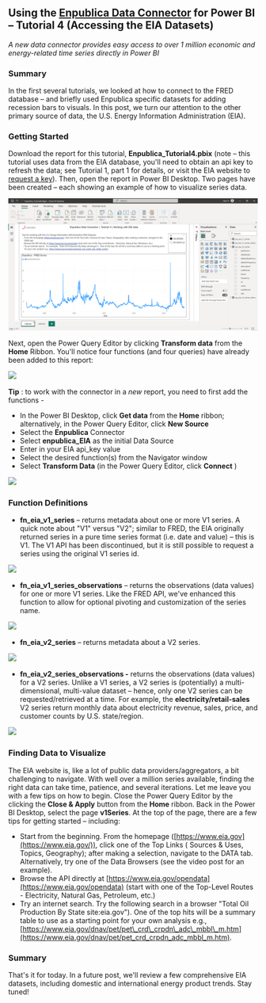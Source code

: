 ## Using the [Enpublica Data Connector](https://github.com/tylerchessman/PBI_FRED_EIA) for Power BI – Tutorial 4 (Accessing the EIA Datasets)

_A new data connector provides easy access to over 1 million economic and energy-related time series directly in Power BI_

### Summary

In the first several tutorials, we looked at how to connect to the FRED database – and briefly used Enpublica specific datasets for adding recession bars to visuals. In this post, we turn our attention to the other primary source of data, the U.S. Energy Information Administration (EIA).

### Getting Started

Download the report for this tutorial, **Enpublica\_Tutorial4.pbix** (note – this tutorial uses data from the EIA database, you'll need to obtain an api key to refresh the data; see Tutorial 1, part 1 for details, or visit the EIA website to [request a key](https://www.eia.gov/opendata/register.php)). Then, open the report in Power BI Desktop. Two pages have been created – each showing an example of how to visualize series data.

![](./images/Picture1.png)

Next, open the Power Query Editor by clicking **Transform data** from the **Home** Ribbon. You'll notice four functions (and four queries) have already been added to this report:

![](Picture2.png)

**Tip** : to work with the connector in a _new_ report, you need to first add the functions -

- In the Power BI Desktop, click **Get data** from the **Home** ribbon; alternatively, in the Power Query Editor, click **New Source**
- Select the **Enpublica** Connector
- Select **enpublica\_EIA** as the initial Data Source
- Enter in your EIA api\_key value
- Select the desired function(s) from the Navigator window
- Select **Transform Data** (in the Power Query Editor, click **Connect** )

![](RackMultipart20230626-1-2z7fcm_html_36c0c4d4e64eb1c8.gif)

### Function Definitions

- **fn\_eia\_v1\_series** – returns metadata about one or more V1 series. A quick note about "V1" versus "V2"; similar to FRED, the EIA originally returned series in a pure time series format (i.e. date and value) – this is V1. The V1 API has been discontinued, but it is still possible to request a series using the original V1 series id.

![](Picture3.png)

- **fn\_eia\_v1\_series\_observations** – returns the observations (data values) for one or more V1 series. Like the FRED API, we've enhanced this function to allow for optional pivoting and customization of the series name.

![](RackMultipart20230626-1-2z7fcm_html_2cbf93632a23fc0b.png)

- **fn\_eia\_v2\_series** – returns metadata about a V2 series.

![](RackMultipart20230626-1-2z7fcm_html_d8d7cc2d03323a77.png)

- **fn\_eia\_v2\_series\_observations -** returns the observations (data values) for a V2 series. Unlike a V1 series, a V2 series is (potentially) a multi-dimensional, multi-value dataset – hence, only one V2 series can be requested/retrieved at a time. For example, the **electricity/retail-sales** V2 series return monthly data about electricity revenue, sales, price, and customer counts by U.S. state/region.

![](RackMultipart20230626-1-2z7fcm_html_2d3430a5b0519de9.gif)

### Finding Data to Visualize

The EIA website is, like a lot of public data providers/aggregators, a bit challenging to navigate. With well over a million series available, finding the right data can take time, patience, and several iterations. Let me leave you with a few tips on how to begin. Close the Power Query Editor by the clicking the **Close & Apply** button from the **Home** ribbon. Back in the Power BI Desktop, select the page **v1Series**. At the top of the page, there are a few tips for getting started – including:

- Start from the beginning. From the homepage ([https://www.eia.gov](https://www.eia.gov/)), click one of the Top Links ( Sources & Uses, Topics, Geography); after making a selection, navigate to the DATA tab. Alternatively, try one of the Data Browsers (see the video post for an example).
- Browse the API directly at [https://www.eia.gov/opendata](https://www.eia.gov/opendata) (start with one of the Top-Level Routes - Electricity, Natural Gas, Petroleum, etc.)
- Try an internet search. Try the following search in a browser "Total Oil Production By State site:eia.gov"). One of the top hits will be a summary table to use as a starting point for your own analysis e.g., [https://www.eia.gov/dnav/pet/pet\_crd\_crpdn\_adc\_mbbl\_m.htm](https://www.eia.gov/dnav/pet/pet_crd_crpdn_adc_mbbl_m.htm).

### Summary

That's it for today. In a future post, we'll review a few comprehensive EIA datasets, including domestic and international energy product trends. Stay tuned!
